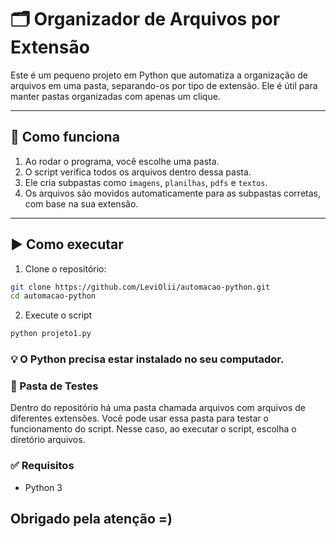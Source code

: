 # 🗂️ Organizador de Arquivos por Extensão

Este é um pequeno projeto em Python que automatiza a organização de arquivos em uma pasta, separando-os por tipo de extensão. Ele é útil para manter pastas organizadas com apenas um clique.

---

## 🚀 Como funciona

1. Ao rodar o programa, você escolhe uma pasta.
2. O script verifica todos os arquivos dentro dessa pasta.
3. Ele cria subpastas como `imagens`, `planilhas`, `pdfs` e `textos`.
4. Os arquivos são movidos automaticamente para as subpastas corretas, com base na sua extensão.

---

## ▶️ Como executar

1. Clone o repositório:

```bash
git clone https://github.com/LeviOlii/automacao-python.git
cd automacao-python
```

2. Execute o script

```python
python projeto1.py
```

### 💡 O Python precisa estar instalado no seu computador.

### 🧪 Pasta de Testes
Dentro do repositório há uma pasta chamada arquivos com arquivos de diferentes extensões. Você pode usar essa pasta para testar o funcionamento do script. Nesse caso, ao executar o script, escolha o diretório arquivos.

### ✅ Requisitos
* Python 3

## Obrigado pela atenção =)
